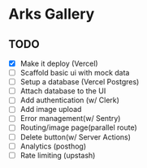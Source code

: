 # Arks Gallery

## TODO

- [x] Make it deploy (Vercel)
- [ ] Scaffold basic ui with mock data
- [ ] Setup a database (Vercel Postgres)
- [ ] Attach database to the UI
- [ ] Add authentication (w/ Clerk)
- [ ] Add image upload
- [ ] Error management(w/ Sentry)
- [ ] Routing/image page(parallel route)
- [ ] Delete button(w/ Server Actions)
- [ ] Analytics (posthog)
- [ ] Rate limiting (upstash)